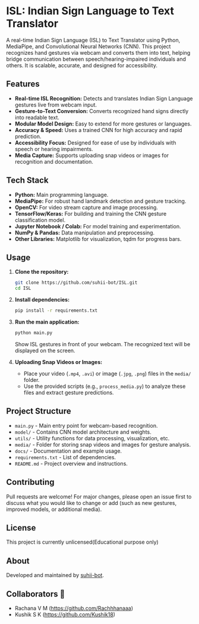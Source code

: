 # ISL: Indian Sign Language to Text Translator

A real-time Indian Sign Language (ISL) to Text Translator using Python, MediaPipe, and Convolutional Neural Networks (CNN). This project recognizes hand gestures via webcam and converts them into text, helping bridge communication between speech/hearing-impaired individuals and others. It is scalable, accurate, and designed for accessibility.

## Features

- **Real-time ISL Recognition:** Detects and translates Indian Sign Language gestures live from webcam input.
- **Gesture-to-Text Conversion:** Converts recognized hand signs directly into readable text.
- **Modular Model Design:** Easy to extend for more gestures or languages.
- **Accuracy & Speed:** Uses a trained CNN for high accuracy and rapid prediction.
- **Accessibility Focus:** Designed for ease of use by individuals with speech or hearing impairments.
- **Media Capture:** Supports uploading snap videos or images for recognition and documentation.

## Tech Stack

- **Python:** Main programming language.
- **MediaPipe:** For robust hand landmark detection and gesture tracking.
- **OpenCV:** For video stream capture and image processing.
- **TensorFlow/Keras:** For building and training the CNN gesture classification model.
- **Jupyter Notebook / Colab:** For model training and experimentation.
- **NumPy & Pandas:** Data manipulation and preprocessing.
- **Other Libraries:** Matplotlib for visualization, tqdm for progress bars.

## Usage

1. **Clone the repository:**
   ```bash
   git clone https://github.com/suhii-bot/ISL.git
   cd ISL
   ```

2. **Install dependencies:**
   ```bash
   pip install -r requirements.txt
   ```

3. **Run the main application:**
   ```bash
   python main.py
   ```
   Show ISL gestures in front of your webcam. The recognized text will be displayed on the screen.

4. **Uploading Snap Videos or Images:**
   - Place your video (`.mp4`, `.avi`) or image (`.jpg`, `.png`) files in the `media/` folder.
   - Use the provided scripts (e.g., `process_media.py`) to analyze these files and extract gesture predictions.

## Project Structure

- `main.py` - Main entry point for webcam-based recognition.
- `model/` - Contains CNN model architecture and weights.
- `utils/` - Utility functions for data processing, visualization, etc.
- `media/` - Folder for storing snap videos and images for gesture analysis.
- `docs/` - Documentation and example usage.
- `requirements.txt` - List of dependencies.
- `README.md` - Project overview and instructions.


## Contributing

Pull requests are welcome! For major changes, please open an issue first to discuss what you would like to change or add (such as new gestures, improved models, or additional media).

## License

This project is currently unlicensed(Educational purpose only) 

## About

Developed and maintained by [suhii-bot](https://github.com/suhii-bot).
## Collaborators 🤝
- Rachana V M (https://github.com/Rachhhanaaa) 
- Kushik S K (https://github.com/Kushik18)

